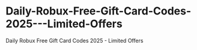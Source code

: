 # Daily-Robux-Free-Gift-Card-Codes-2025---Limited-Offers
Daily Robux Free Gift Card Codes 2025 - Limited Offers

